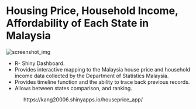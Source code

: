# Housing Price, Household Income, Affordability of Each State in Malaysia
![screenshot_img](https://github.com/kang20006/housingprice-income_app/blob/e4b40bb536a36dc9b8579aa2426417acf7b775a0/app_screenshot.png)
<ul>
  <li>R- Shiny Dashboard.</li>
  <li>Provides interactive mapping to the Malaysia house price and household income data collected by the Department of Statistics Malaysia.</li>
  <li>Provides timeline function and the ability to trace back previous records.</li>
  <li>Allows between states comparison, and ranking.</li>
<ul/>
https://kang20006.shinyapps.io/houseprice_app/
